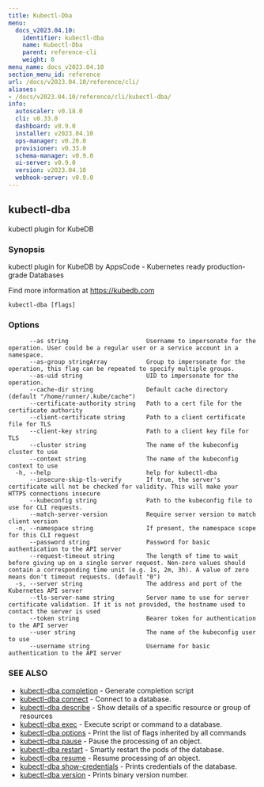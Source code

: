 ```yaml
---
title: Kubectl-Dba
menu:
  docs_v2023.04.10:
    identifier: kubectl-dba
    name: Kubectl-Dba
    parent: reference-cli
    weight: 0
menu_name: docs_v2023.04.10
section_menu_id: reference
url: /docs/v2023.04.10/reference/cli/
aliases:
- /docs/v2023.04.10/reference/cli/kubectl-dba/
info:
  autoscaler: v0.18.0
  cli: v0.33.0
  dashboard: v0.9.0
  installer: v2023.04.10
  ops-manager: v0.20.0
  provisioner: v0.33.0
  schema-manager: v0.9.0
  ui-server: v0.9.0
  version: v2023.04.10
  webhook-server: v0.9.0
---
```


## kubectl-dba

kubectl plugin for KubeDB

### Synopsis

kubectl plugin for KubeDB by AppsCode - Kubernetes ready production-grade Databases

 Find more information at https://kubedb.com

```
kubectl-dba [flags]
```

### Options

```
      --as string                      Username to impersonate for the operation. User could be a regular user or a service account in a namespace.
      --as-group stringArray           Group to impersonate for the operation, this flag can be repeated to specify multiple groups.
      --as-uid string                  UID to impersonate for the operation.
      --cache-dir string               Default cache directory (default "/home/runner/.kube/cache")
      --certificate-authority string   Path to a cert file for the certificate authority
      --client-certificate string      Path to a client certificate file for TLS
      --client-key string              Path to a client key file for TLS
      --cluster string                 The name of the kubeconfig cluster to use
      --context string                 The name of the kubeconfig context to use
  -h, --help                           help for kubectl-dba
      --insecure-skip-tls-verify       If true, the server's certificate will not be checked for validity. This will make your HTTPS connections insecure
      --kubeconfig string              Path to the kubeconfig file to use for CLI requests.
      --match-server-version           Require server version to match client version
  -n, --namespace string               If present, the namespace scope for this CLI request
      --password string                Password for basic authentication to the API server
      --request-timeout string         The length of time to wait before giving up on a single server request. Non-zero values should contain a corresponding time unit (e.g. 1s, 2m, 3h). A value of zero means don't timeout requests. (default "0")
  -s, --server string                  The address and port of the Kubernetes API server
      --tls-server-name string         Server name to use for server certificate validation. If it is not provided, the hostname used to contact the server is used
      --token string                   Bearer token for authentication to the API server
      --user string                    The name of the kubeconfig user to use
      --username string                Username for basic authentication to the API server
```

### SEE ALSO

* [kubectl-dba completion](/docs/v2023.04.10/reference/cli/kubectl-dba_completion)	 - Generate completion script
* [kubectl-dba connect](/docs/v2023.04.10/reference/cli/kubectl-dba_connect)	 - Connect to a database.
* [kubectl-dba describe](/docs/v2023.04.10/reference/cli/kubectl-dba_describe)	 - Show details of a specific resource or group of resources
* [kubectl-dba exec](/docs/v2023.04.10/reference/cli/kubectl-dba_exec)	 - Execute script or command to a database.
* [kubectl-dba options](/docs/v2023.04.10/reference/cli/kubectl-dba_options)	 - Print the list of flags inherited by all commands
* [kubectl-dba pause](/docs/v2023.04.10/reference/cli/kubectl-dba_pause)	 - Pause the processing of an object.
* [kubectl-dba restart](/docs/v2023.04.10/reference/cli/kubectl-dba_restart)	 - Smartly restart the pods of the database.
* [kubectl-dba resume](/docs/v2023.04.10/reference/cli/kubectl-dba_resume)	 - Resume processing of an object.
* [kubectl-dba show-credentials](/docs/v2023.04.10/reference/cli/kubectl-dba_show-credentials)	 - Prints credentials of the database.
* [kubectl-dba version](/docs/v2023.04.10/reference/cli/kubectl-dba_version)	 - Prints binary version number.

